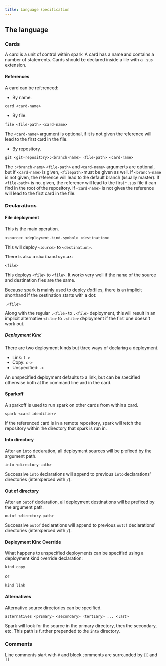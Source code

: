 ```yaml
---
title: Language Specification
---
```


## The language
### Cards
A card is a unit of control within spark.
A card has a name and contains a number of statements.
Cards should be declared inside a file with a `.sus` extension.

#### References
A card can be referenced:

- By name.

```
card <card-name>
```

- By file.

```
file <file-path> <card-name>
```

The `<card-name>` argument is optional, if it is not given the reference will lead to the first card in the file.

- By repository.

```
git <git-repository>:<branch-name> <file-path> <card-name>
```

The `:<branch-name>` `<file-path>` and `<card-name>` arguments are optional, but if `<card-name>` is given, `<filepath>` must be given as well.
If `<branch-name` is not given, the reference will lead to the default branch (usually master).
If `<file-path>` is not given, the reference will lead to the first `*.sus` file it can find in the root of the repository.
If `<card-name>` is not given the reference will lead to the first card in the file.


### Declarations
#### File deployment
This is the main operation.

```
<source> <deployment-kind-symbol> <destination>
```

This will deploy `<source>` to `<destination>`.

There is also a shorthand syntax:

```
<file>
```

This deploys `<file>` to `<file>`.
It works very well if the name of the source and destination files are the same.

Because spark is mainly used to deploy *dot*files, there is an implicit shorthand if the destination starts with a dot:

```
.<file>
```

Along with the regular `.<file>` to `.<file>` deployment, this will result in an implicit alternative `<file>` to `.<file>` deployment if the first one doesn't work out.

##### Deployment Kind
There are two deployment kinds but three ways of declaring a deployment.

- Link: `l->`
- Copy: `c->`
- Unspecified: `->`

An unspecified deployment defaults to a link, but can be specified otherwise both at the command line and in the card.

#### Sparkoff
A sparkoff is used to run spark on other cards from within a card.

```
spark <card identifier>
```

If the referenced card is in a remote repository, spark will fetch the repository within the directory that spark is run in.

#### Into directory
After an `into` declaration, all deployment sources will be prefixed by the argument path.

```
into <directory-path>
```

Successive `into` declarations will append to previous `into` declarations' directories (intersperced with `/`).

#### Out of directory
After an `outof` declaration, all deployment destinations will be prefixed by the argument path.

```
outof <directory-path>
```

Successive `outof` declarations will append to previous `outof` declarations' directories (intersperced with `/`).

#### Deployment Kind Override
What happens to unspecified deployments can be specified using a deployment kind override declaration:

```
kind copy
```

or

```
kind link
```

#### Alternatives
Alternative source directories can be specified.

```
alternatives <primary> <secondary> <tertiary> ... <last>
```

Spark will look for the source in the primary directory, then the secondary, etc.
This path is further prepended to the `into` directory.

### Comments
Line comments start with `#` and block comments are surrounded by `[[` and `]]`
